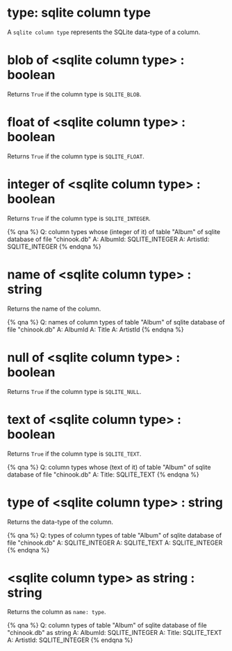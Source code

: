 # type: sqlite column type

A `sqlite column type` represents the SQLite data-type of a column.

# blob of &lt;sqlite column type&gt; : boolean

Returns `True` if the column type is `SQLITE_BLOB`.

# float of &lt;sqlite column type&gt; : boolean

Returns `True` if the column type is `SQLITE_FLOAT`.

# integer of &lt;sqlite column type&gt; : boolean

Returns `True` if the column type is `SQLITE_INTEGER`.

{% qna %}
Q: column types whose (integer of it) of table "Album" of sqlite database of file "chinook.db"
A: AlbumId: SQLITE_INTEGER
A: ArtistId: SQLITE_INTEGER
{% endqna %}

# name of &lt;sqlite column type&gt; : string

Returns the name of the column.

{% qna %}
Q: names of column types of table "Album" of sqlite database of file "chinook.db"
A: AlbumId
A: Title
A: ArtistId
{% endqna %}

# null of &lt;sqlite column type&gt; : boolean

Returns `True` if the column type is `SQLITE_NULL`.

# text of &lt;sqlite column type&gt; : boolean

Returns `True` if the column type is `SQLITE_TEXT`.

{% qna %}
Q: column types whose (text of it) of table "Album" of sqlite database of file "chinook.db"
A: Title: SQLITE_TEXT
{% endqna %}

# type of &lt;sqlite column type&gt; : string

Returns the data-type of the column.

{% qna %}
Q: types of column types of table "Album" of sqlite database of file "chinook.db"
A: SQLITE_INTEGER
A: SQLITE_TEXT
A: SQLITE_INTEGER
{% endqna %}

# &lt;sqlite column type&gt; as string : string

Returns the column as `name: type`.

{% qna %}
Q: column types of table "Album" of sqlite database of file "chinook.db" as string
A: AlbumId: SQLITE_INTEGER
A: Title: SQLITE_TEXT
A: ArtistId: SQLITE_INTEGER
{% endqna %}
